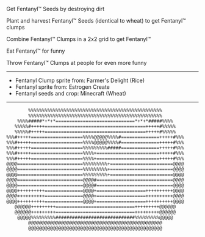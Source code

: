 Get Fentanyl™ Seeds by destroying dirt

Plant and harvest Fentanyl™ Seeds (identical to wheat) to get Fentanyl™ clumps

Combine Fentanyl™ Clumps in a 2x2 grid to get Fentanyl™

Eat Fentanyl™ for funny

Throw Fentanyl™ Clumps at people for even more funny

---

- Fentanyl Clump sprite from: Farmer's Delight (Rice)
- Fentanyl sprite from: Estrogen Create
- Fentanyl seeds and crop: Minecraft (Wheat)

---
```
        %%%%%%%%%%%%%%%%%%%%%%%%%%%%%%%%%%%%%%%%%%%%%%%%%        
        %%%%%%%%%%%%%%%%%%%%%%%%%%%%%%%%%%%%%%%%%%%%%%%%%        
    %%%%#####*+*+*=============================*+*+*#####%%%%    
   %%%%%#+++++=====================================+++++#%%%%%   
   %%%%%#+++++=====================================+++++#%%%%%   
%%%#+++++===================%%%%@@@@@%%%%#==============+++++#%%%
%%%#+++++===================%%%%@@@@@%%%%#==============+++++#%%%
%%%#+++++===================%%%%%%%%%#####==============+++++#%%%
%%%#+++++===================%%%%+=======================+++++#%%%
%%%#+++++===================%%%%+=======================+++++#%%%
@@@@========================%%%%%%%%%+=======================@@@@
@@@@========================%%%%%%%%%+=======================@@@@
@@@@========================%%%%%%%%%+=======================@@@@
@@@@========================@@@@#============================@@@@
@@@@========================@@@@#============================@@@@
@@@@++++++++++==============@@@@+==================++++++++++@@@@
@@@@++++++++++==============@@@@+==================++++++++++@@@@
@@@@++++++++++==============@@@@+==================++++++++++@@@@
   @@@@@@+++++++++=============================+++++++++@@@@@@   
   @@@@@@+++++++++=============================+++++++++@@@@@@
    @@@@@%%%%%%%%%#############################%%%%%%%%%@@@@@    
        @@@@@@@@@@@@@@@@@@@@@@@@@@@@@@@@@@@@@@@@@@@@@@@@@        
        @@@@@@@@@@@@@@@@@@@@@@@@@@@@@@@@@@@@@@@@@@@@@@@@@
```
